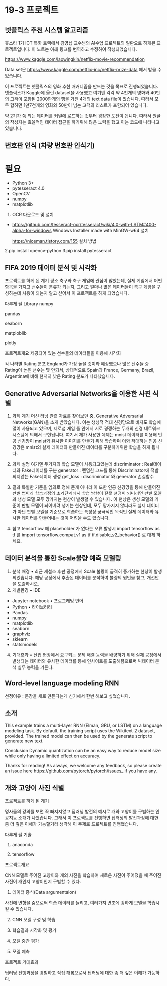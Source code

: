 # 19-3 프로젝트

## 넷플릭스 추천 시스템 알고리즘


휴스타 1기 ICT 특화 트랙에서 김영섭 교수님의 AI수업 프로젝트의 일환으로 하게된 프로젝트입니다.
이 노트는 아래 링크를 번역하고 수정하여 작성되었습니다.

https://www.kaggle.com/laowingkin/netflix-movie-recommendation 

Data set은
https://www.kaggle.com/netflix-inc/netflix-prize-data
에서 받을 수 있습니다.

이 프로젝트는 넷플릭스의 영화 추천 매커니즘을 만드는 것을 목표로 진행되었습니다. 넷플릭스가 Kaggle에 올린 dataset을 사용했고 여기엔 각각 약 4천개의 영화와 40만의 고객이 포함된 2000만개의 행을 가진 4개의 text data file이 있습니다. 따라서 모두 합하면 1만7천개의 영화와 50만이 넘는 고객의 리스트가 포함되어 있습니다.

약 2기가 쯤 되는 데이터를 커널에 로드하는 것부터 굉장한 도전이 됩니다. 따라서 원글의 작성자는 효율적인 데이터 접근을 하기위해 많은 노력을 했고 이는 코드에 나타나고 있습니다.


## 번호판 인식 (차량 번호판 인식기)

# 필요
- Python 3+
- pytesseract 4.0
- OpenCV
- numpy
- matplotlib

1. OCR 다운로드 및 설치
- https://github.com/tesseract-ocr/tesseract/wiki/4.0-with-LSTM#400-alpha-for-windows Windows Installer made with MinGW-w64 설치

  https://niceman.tistory.com/155 설치 방법

2.pip install opencv-python
3.pip install pytesseract

## FIFA 2019 데이터 분석 및 시각화
프로젝트를 하게 된 계기
평소 축구와 축구 게임에 관심이 많았는데, 실제 게임에서 어떤 항목을 가지고 선수들이 분류가 되는지, 그리고 얼마나 많은 데이터들이 축구 게임을 구성하는데 사용이 되는지 알고 싶어서 이 프로젝트를 하게 되었습니다.

다루게 될 Library
numpy

pandas

seaborn

matploblib

plotly

프로젝트개요
제공되어 있는 선수들의 데이터들을 이용해 시각화

각 나라별 Rating 분포
England가 가장 높을 것이라 예상했으나 많은 선수들 중 Rating이 높은 선수는 몇 안되서, 상대적으로 Spain과 France, Germany, Brazil, Argentina에 비해 현저히 낮은 Rating 분포가 나타났습니다.

## Generative Adversarial Networks을 이용한 사진 식별

1.	과제 계기
머신 러닝 관련 자료를 찾아보던 중, Generative Adversarial Networks(GAN)을 소개 받았습니다. 이는 생성적 적대 신경망으로 비지도 학습에 많이 사용되고 있으며, 제로섬 게임 틀 안에서 서로 경쟁하는 두개의 신경 네트워크 시스템에 의해서 구현됩니다.
여기서 제가 사용한 예제는 mnist 데이터를 이용해 인공 신경망이 mnist와 유사한 이미지를 만들기 위해 학습하며 이와 적대하는 인공 신경망은 mnist의 실제 데이터와 만들어진 데이터를 구분하기위한 학습을 하게 됩니다.

2.	과제 설명
여기엔 두가지의 학습 모델이 사용되고있는데
discriminator : Real데이터와 Fake데이터를 구분
generator : 랜덤한 코드를 통해 Discriminator에 적발되지않는 Fake데이터 생성
get_loss : discriminator 와 generator 손실함수


3.	결과
특별한 기준을 임의로 정해 준게 아니라 이 또한 인공 신경망을 통해 만들어진 판별 법이라 학습과정의 초기단계에서 학습 방향이 잘못 설정이 되버리면 판별 모델과 생성 모델 모두 망가지는 현상이 발생할 수 있습니다. 이 현상은 생성 모델의 기준이 판별 모델이 되어버려 생기는 현상인데, 모두 망가지지 않더라도 실제 데이터가 아닌 판별 모델을 기준으로 학습하는 특성상 궁극적인 목적인 실제 데이터와 유사한 데이터를 만들어내는 것이 어려울 수도 있습니다.

4.	참고
tensorflow 에 placeholder 가 없다는 오류 발생시
import tensorflow as tf 를
import tensorflow.compat.v1 as tf
tf.disable_v2_behavior() 로 대체 하세요.

## 데이터 분석을 통한 Scale불량 예측 모델링

1.	분석 배경
•	최근 제철소 후판 공정에서 Scale 불량이 급격히 증가하는 현상이 발생되었습니다. 해당 공정에서 추출된 데이터를 분석하여 불량의 원인을 찾고, 개선안을 도출하시오.
2.	개발환경
•	IDE
-	Jupyter notebook
•	프로그래밍 언어
-	Python
•	라이브러리
-	Pandas
-	numpy
-	matplotlib
-	seaborn
-	graphviz
-	sklearn
-	statsmodels
 
4.	기대효과
•	산업 현장에서 요구되는 문제 해결 능력을 배양하기 위해 실제 공정에서 발생되는 데이터와 유사한 데이터를 통해 인사이트를 도출해봄으로써 빅데이터 분석 실무 능력을 기른다.


## Word-level language modeling RNN

 선정이유
: 문장을 새로 만든다는게 신기해서 한번 해보고 싶었습니다.

 소개
------------
This example trains a multi-layer RNN (Elman, GRU, or LSTM) on a language modeling task. By default, the training script uses the Wikitext-2 dataset, provided. The trained model can then be used by the generate script to generate new text.

Conclusion
Dynamic quantization can be an easy way to reduce model size while only having a limited effect on accuracy.

Thanks for reading! As always, we welcome any feedback, so please create an issue here <https://github.com/pytorch/pytorch/issues>_ if you have any.


## 개와 고양이 사진 식별

프로젝트를 하게 된 계기

명사들의 강의를 보면 꼭 빠지지않고 딥러닝 발전의 예시로 개와 고양이를 구별하는 인공지능 소개가 나왔습니다. 그래서 이 프로젝트를 진행하면 딥러닝의 발전과정에 대한 좀 더 깊은 이해가 가능할거라 생각해 이 주제로 프로젝트를 진행했습니다.

 

다루게 될 기술

1. anaconda 

2. tensorflow

 

프로젝트개요

CNN 모델로 주어진 고양이와 개의 사진을 학습하여 새로운 사진이 주어졌을 때 주어진 사진이 개인지 고양이인지 구별할 수 있다.

1. 데이터 증식(Data argumentaion)

사진에 변형을 줌으로써 학습 데이터를 늘리고, 여러가지 변조에 강하게 모델을 학습시킬 수 있습니다.

2. CNN 모델 구성 및 학습

3. 학습결과 시각화 및 평가

4. 모델 중간 평가

5. 모델 예측


프로젝트 기대효과

딥러닝 진행과정을 경험하고 직접 해봄으로서 딥러닝에 대한 좀 더 깊은 이해가 가능하다.
































